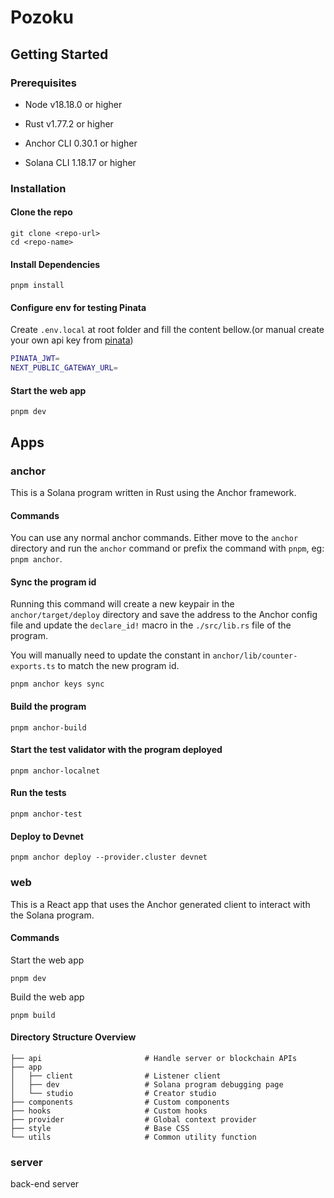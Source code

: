 # Pozoku

## Getting Started

### Prerequisites

- Node v18.18.0 or higher

- Rust v1.77.2 or higher
- Anchor CLI 0.30.1 or higher
- Solana CLI 1.18.17 or higher

### Installation

#### Clone the repo

```shell
git clone <repo-url>
cd <repo-name>
```

#### Install Dependencies

```shell
pnpm install
```

#### Configure env for testing Pinata

Create `.env.local` at root folder and fill the content bellow.(or manual create your own api key from [pinata](https://app.pinata.cloud/developers/api-keys))

```sh
PINATA_JWT=
NEXT_PUBLIC_GATEWAY_URL=
```

#### Start the web app

```
pnpm dev
```

## Apps

### anchor

This is a Solana program written in Rust using the Anchor framework.

#### Commands

You can use any normal anchor commands. Either move to the `anchor` directory and run the `anchor` command or prefix the
command with `pnpm`, eg: `pnpm anchor`.

#### Sync the program id

Running this command will create a new keypair in the `anchor/target/deploy` directory and save the address to the
Anchor config file and update the `declare_id!` macro in the `./src/lib.rs` file of the program.

You will manually need to update the constant in `anchor/lib/counter-exports.ts` to match the new program id.

```shell
pnpm anchor keys sync
```

#### Build the program

```shell
pnpm anchor-build
```

#### Start the test validator with the program deployed

```shell
pnpm anchor-localnet
```

#### Run the tests

```shell
pnpm anchor-test
```

#### Deploy to Devnet

```shell
pnpm anchor deploy --provider.cluster devnet
```

### web

This is a React app that uses the Anchor generated client to interact with the Solana program.

#### Commands

Start the web app

```shell
pnpm dev
```

Build the web app

```shell
pnpm build
```

#### Directory Structure Overview

```
├── api                       # Handle server or blockchain APIs
├── app
│   ├── client                # Listener client
│   ├── dev                   # Solana program debugging page
│   └── studio                # Creator studio
├── components                # Custom components
├── hooks                     # Custom hooks
├── provider                  # Global context provider
├── style                     # Base CSS
└── utils                     # Common utility function
```

### server

back-end server
